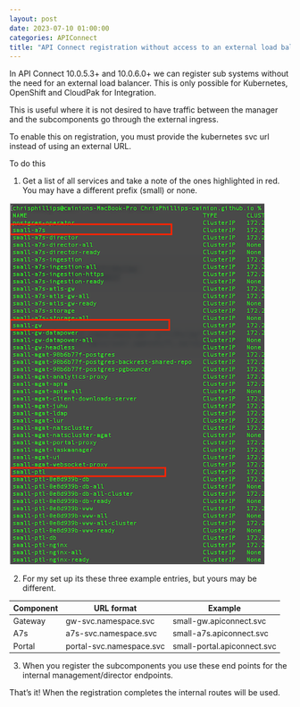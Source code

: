 ```yaml
---
layout: post
date: 2023-07-10 01:00:00
categories: APIConnect
title: "API Connect registration without access to an external load balancer."
---
```



In API Connect 10.0.5.3+ and 10.0.6.0+ we can register sub systems without the need for an external load balancer. This is only possible for Kubernetes, OpenShift and CloudPak for Integration.

<!--more-->

This is useful where it is not desired to have traffic between the manager and the subcomponents go through the external ingress.

To enable this on registration, you must provide the kubernetes svc url instead of using an external URL.


To do this
1.	Get a list of all services and take a note of the ones highlighted in red. You may  have a different prefix (small) or none.

![image](/images/svclist.png)

2.	For my set up its these three example entries, but yours may be different.

| Component | URL format | Example |
| ------ | ------------------------ | ----------------------- |
| Gateway| gw-svc.namespace.svc | small-gw.apiconnect.svc |
| A7s    | a7s-svc.namespace.svc | small-a7s.apiconnect.svc |
| Portal | portal-svc.namespace.svc | small-portal.apiconnect.svc |


3.	When you register the subcomponents you use these end points for the internal management/director endpoints.


That’s it! When the registration completes the internal routes will be used.
